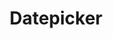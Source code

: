 ---
layout: pattern.njk
tags: 
    - legacy_components_it
key: datepicker-legacy_it
title: Datepicker
parent: legacy_components_it
image: legacy/overview/datepicker.webp
keywords: 
order: 80
availablelanguages: 
    - de
    - en
---